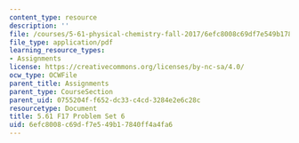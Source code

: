```yaml
---
content_type: resource
description: ''
file: /courses/5-61-physical-chemistry-fall-2017/6efc8008c69df7e549b17840ff4a4fa6_MIT5_61F17_pset6.pdf
file_type: application/pdf
learning_resource_types:
- Assignments
license: https://creativecommons.org/licenses/by-nc-sa/4.0/
ocw_type: OCWFile
parent_title: Assignments
parent_type: CourseSection
parent_uid: 0755204f-f652-dc33-c4cd-3284e2e6c28c
resourcetype: Document
title: 5.61 F17 Problem Set 6
uid: 6efc8008-c69d-f7e5-49b1-7840ff4a4fa6
---
```

